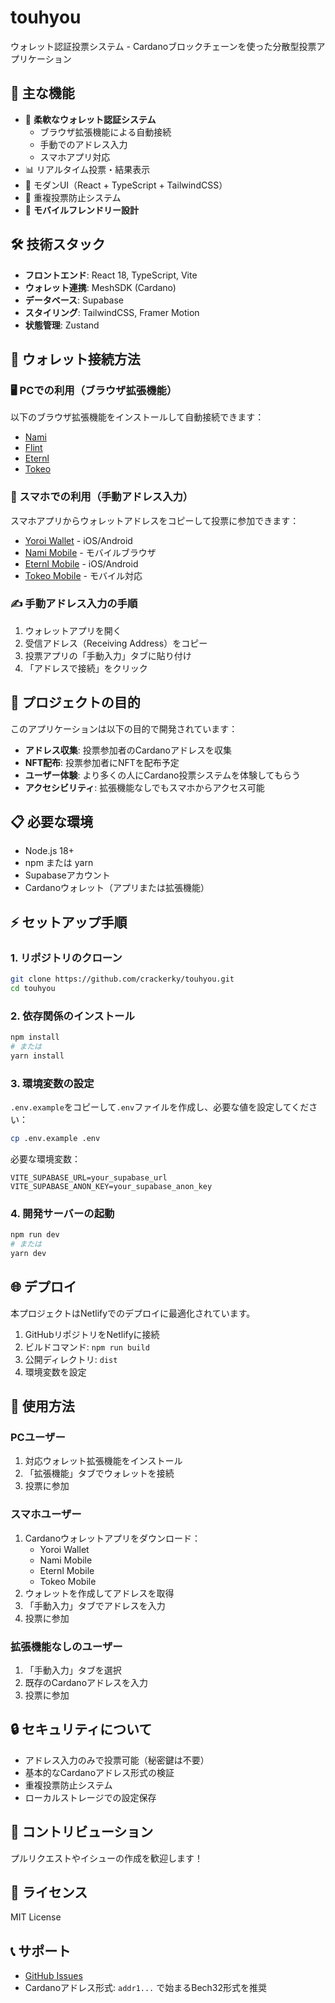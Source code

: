 # touhyou

ウォレット認証投票システム - Cardanoブロックチェーンを使った分散型投票アプリケーション

## 🚀 主な機能

- 🔐 **柔軟なウォレット認証システム**
  - ブラウザ拡張機能による自動接続
  - 手動でのアドレス入力
  - スマホアプリ対応
- 📊 リアルタイム投票・結果表示
- 🎨 モダンUI（React + TypeScript + TailwindCSS）
- 🔄 重複投票防止システム
- 📱 **モバイルフレンドリー設計**

## 🛠️ 技術スタック

- **フロントエンド**: React 18, TypeScript, Vite
- **ウォレット連携**: MeshSDK (Cardano)
- **データベース**: Supabase
- **スタイリング**: TailwindCSS, Framer Motion
- **状態管理**: Zustand

## 💼 ウォレット接続方法

### 🖥️ PCでの利用（ブラウザ拡張機能）

以下のブラウザ拡張機能をインストールして自動接続できます：

- [Nami](https://namiwallet.io/)
- [Flint](https://flint-wallet.com/)
- [Eternl](https://eternl.io/)
- [Tokeo](https://tokeo.io/)

### 📱 スマホでの利用（手動アドレス入力）

スマホアプリからウォレットアドレスをコピーして投票に参加できます：

- [Yoroi Wallet](https://yoroi-wallet.com/) - iOS/Android
- [Nami Mobile](https://namiwallet.io/) - モバイルブラウザ
- [Eternl Mobile](https://eternl.io/) - iOS/Android
- [Tokeo Mobile](https://tokeo.io/) - モバイル対応

### ✍️ 手動アドレス入力の手順

1. ウォレットアプリを開く
2. 受信アドレス（Receiving Address）をコピー
3. 投票アプリの「手動入力」タブに貼り付け
4. 「アドレスで接続」をクリック

## 🎯 プロジェクトの目的

このアプリケーションは以下の目的で開発されています：

- **アドレス収集**: 投票参加者のCardanoアドレスを収集
- **NFT配布**: 投票参加者にNFTを配布予定
- **ユーザー体験**: より多くの人にCardano投票システムを体験してもらう
- **アクセシビリティ**: 拡張機能なしでもスマホからアクセス可能

## 📋 必要な環境

- Node.js 18+ 
- npm または yarn
- Supabaseアカウント
- Cardanoウォレット（アプリまたは拡張機能）

## ⚡ セットアップ手順

### 1. リポジトリのクローン

```bash
git clone https://github.com/crackerky/touhyou.git
cd touhyou
```

### 2. 依存関係のインストール

```bash
npm install
# または
yarn install
```

### 3. 環境変数の設定

`.env.example`をコピーして`.env`ファイルを作成し、必要な値を設定してください：

```bash
cp .env.example .env
```

必要な環境変数：
```
VITE_SUPABASE_URL=your_supabase_url
VITE_SUPABASE_ANON_KEY=your_supabase_anon_key
```

### 4. 開発サーバーの起動

```bash
npm run dev
# または
yarn dev
```

## 🌐 デプロイ

本プロジェクトはNetlifyでのデプロイに最適化されています。

1. GitHubリポジトリをNetlifyに接続
2. ビルドコマンド: `npm run build`
3. 公開ディレクトリ: `dist`
4. 環境変数を設定

## 📝 使用方法

### PCユーザー
1. 対応ウォレット拡張機能をインストール
2. 「拡張機能」タブでウォレットを接続
3. 投票に参加

### スマホユーザー
1. Cardanoウォレットアプリをダウンロード：
   - Yoroi Wallet
   - Nami Mobile  
   - Eternl Mobile
   - Tokeo Mobile
2. ウォレットを作成してアドレスを取得
3. 「手動入力」タブでアドレスを入力
4. 投票に参加

### 拡張機能なしのユーザー
1. 「手動入力」タブを選択
2. 既存のCardanoアドレスを入力
3. 投票に参加

## 🔒 セキュリティについて

- アドレス入力のみで投票可能（秘密鍵は不要）
- 基本的なCardanoアドレス形式の検証
- 重複投票防止システム
- ローカルストレージでの設定保存

## 🤝 コントリビューション

プルリクエストやイシューの作成を歓迎します！

## 📄 ライセンス

MIT License

## 📞 サポート

- [GitHub Issues](https://github.com/crackerky/touhyou/issues)
- Cardanoアドレス形式: `addr1...` で始まるBech32形式を推奨
